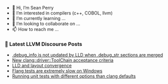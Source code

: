 - 👋 Hi, I’m Sean Perry
- 👀 I’m interested in compilers (c++, COBOL, llvm)
- 🌱 I’m currently learning ...
- 💞️ I’m looking to collaborate on ...
- 📫 How to reach me ...

<!---
s66perry/s66perry is a ✨ special ✨ repository because its `README.md` (this file) appears on your GitHub profile.
You can click the Preview link to take a look at your changes.
--->
### 📕 Latest LLVM Discourse Posts

<!-- DISCOURSE-LLVM:START -->
- [.debug_info is not updated by LLD when .debug_str sections are merged](https://discourse.llvm.org/t/debug-info-is-not-updated-by-lld-when-debug-str-sections-are-merged/75785#post_2)
- [New clang::driver::ToolChain acceptance criteria](https://discourse.llvm.org/t/new-clang-toolchain-acceptance-criteria/79233#post_1)
- [LLD and layout convergence](https://discourse.llvm.org/t/lld-and-layout-convergence/79232#post_1)
- [Flang tests are extremely slow on Windows](https://discourse.llvm.org/t/flang-tests-are-extremely-slow-on-windows/78591?page=3#post_46)
- [Running unit tests with different options than clang defaults](https://discourse.llvm.org/t/running-unit-tests-with-different-options-than-clang-defaults/79226#post_3)
<!-- DISCOURSE-LLVM:END -->
